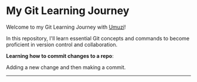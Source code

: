 # My Git Learning Journey

Welcome to my Git Learning Journey with [Umuzi](http://www.umuzi.org/)!

In this repository, I'll learn essential Git concepts and commands
to become proficient in version control and collaboration.

**Learning how to commit changes to a repo**:

Adding a new change and then making a commit.

---
